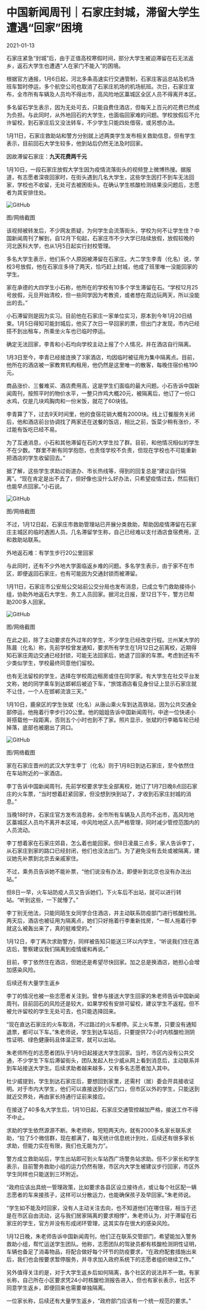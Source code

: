 # 中国新闻周刊｜石家庄封城，滞留大学生遭遇“回家”困境

2021-01-13

石家庄紧急“封城”后，由于正值高校寒假时间，部分大学生被迫滞留在石无法返乡，返石大学生也遭遇“人在家门不能入”的困境。

根据官方通报，1月6日起，河北多条高速实行交通管制，石家庄客运总站及机场班车暂时停运，多个航空公司也取消了石家庄机场的机场航班。次日，石家庄宣布，全市所有车辆及人员均不得出市，高风险地区藁城区全区人员不得离开本区。

多名留石学生表示，因为无处可去，只能自费住酒店，但每天上百元的花费已然成为负担。与此同时，从外地回石的大学生，也面临回家难的问题。学校放假后不允许留校，到石家庄后又没法转车，不少学生只能四处借宿，或另想办法。

1月11日，石家庄救助站和警方分别就上述两类学生发布相关救助信息，但有学生表示，目前回石大学生较多，他到站后仍然无法及时回家。

因故滞留石家庄：**九天花费两千元**

1月10日，一段石家庄放假大学生因为疫情流落街头的视频登上微博热搜。据报道，有志愿者深夜回家时，在街头遇到几名大学生，这些学生因打不到车无法回家，学校也不收留，无处可去被困街头。在确认学生核酸检测结果没问题后，志愿者为其安排住处。

![GitHub](https://chinadigitaltimes.net/chinese/files/2021/01/post-661467-5ffecb40bc8ba.png)

图/网络截图

该视频被转发后，不少网友质疑，为何学生会流落街头，学校为何不让学生住？中国新闻周刊了解到，自12月下旬起，石家庄市不少大学已陆续放假，放假较晚的河北医科大学，也从1月5日起实行封校管理。

多名大学生表示，他们系个人原因被滞留在石家庄。大二学生李青（化名）说，学校3号放假，他在石家庄多待了两天，恰巧赶上封城，他成了班里唯一没能回家的学生。

家在承德的大四学生小石称，他所在的学校有10多个学生滞留在石。“学校12月25号放假，元旦开始清校，但一些同学因为考教资，或者想在周边玩两天，所以没能出的去。”

小石滞留则是因为实习。目前他在石家庄一家单位实习，原本到今年1月20日结束。1月5日得知可能封城后，他买了次日一早回家的票，但出门才发现，市内已经搭不到出租车，所乘坐火车也已临时停运。

确定无法回家，李青和小石均向学校主动上报了个人情况，并在酒店自行隔离。

1月3日至今，李青已经接连换了3家酒店，均因临时被征用为集中隔离点。目前，他所在的酒店被一家教育机构租用，他仍然是这里唯一的散客，每晚住宿价格190元。

商品涨价、三餐难买、酒店费用高，这是学生们面临的最大问题。小石告诉中国新闻周刊，按照平时的物价水平，一整只炸鸡大概20元，被隔离后，他订了一份口水鸡，仅是几块鸡胸肉和一份米饭，就花了60块钱。

李青算了下，过去9天时间里，他的食宿花销大概有2000块。线上订餐服务关闭后，他和酒店前台协调找了两家还在送餐的饭店，相比之前，饭菜少稍有涨价，不过能有饭吃已经不易。

为了互通消息，小石和其他滞留在石的大学生拉了群。目前，和他情况相似的学生不在少数。“群里不断有同学抱怨，也责怪学校不负责，但现在学校也不可能重新把酒店的学生收留回去。”

据了解，这些学生求助过街道办、市长热线等，得到的回复总是“建议自行隔离”。“现在肯定是出不去了，但好像也没什么好办法，只希望疫情过去，然后我们也能早点回家。”小石说。

![GitHub](https://chinadigitaltimes.net/chinese/files/2021/01/post-661467-5ffecb42aacfb.png)

图/网络截图

不过，1月12日起，石家庄市救助管理站已开展分类救助，帮助因疫情滞留在石家庄主城区的临时遇困人员。几名滞留学生称，自己已经难以支付酒店食宿费用，正和救助站联系。 

外地返石难：有学生步行20公里回家

与此同时，还有不少外地大学面临返乡难的问题。多名学生表示，由于家不在市区，即便返回石家庄，也有可能因为交通封锁而被滞留。

1月11日，石家庄市公安局公交站前公交分局也发布消息，已成立专门救助接待小组，协助外地返石大学生、务工人员回家。据河北日报，至12日下午，警方已帮助200多人回家。 

![GitHub](https://chinadigitaltimes.net/chinese/files/2021/01/post-661467-5ffecb4492d32.png)

图/网络截图

在此之前，除了主动要求在外过年的学生，不少学生已经改变行程。兰州某大学的陈晨（化名）称，先前学校曾发通知，要求所有学生在1月12日之前离校，近期得知石家庄周边交通已经封锁，可能无法回家后，她退了回家的车票。考虑到还有不少类似学生，学校最终同意他们留校。

也有无法留校的学生，选择在学校周边租房或住在同学家。有大学生在社交平台发文称，她的同学乘车到达邯郸后被迫下车，“旅馆酒店看见身份证上显示石家庄就不让住，一个人在邯郸流浪三天。”

1月10日，鹿泉区的学生张斌（化名）从唐山乘火车到达高铁站，因为公共交通全部停运，他拖着行李步行20公里。他的姐姐告诉中国新闻周刊，中途一位快递小哥搭载他一段距离，否则五个小时也到不了家。照片显示，张斌的行李箱车轮已经掉落，底部也被磨出了洞口。

![GitHub](https://chinadigitaltimes.net/chinese/files/2021/01/post-661467-5ffecb4829879.png)

图/网络截图

家在石家庄晋州的武汉大学生李丁（化名）则于1月8日到达石家庄，至今依然住在车站附近的一家酒店。

李丁告诉中国新闻周刊，先前学校要求学生全部离校，她订了1月7日晚8点回石家庄的火车票，“当时想着赶紧回家，但没想到快到站了，才收到石家庄封城的消息。”

当晚18时许，石家庄官方发布消息称，全市所有车辆及人员均不出市，高风险地区藁城区人员均不离开本区域，中风险地区人员严格管理，同时减少管控范围内的人员流动。

李丁想着家在石家庄郊县，怎么着也能回家。但8日凌晨三点多，家人告诉李丁，从石家庄到家的路口已经封闭，他们也没法出门。为了避免没有去处或被隔离，建议她先补票到北京去亲戚家住。

不过，乘务员告诉她不能补票，“他们说没有办法，即便补到北京也没有办法出站。”

但8日一早，火车站防疫人员又告诉她们，下火车后不出站，就可以进行转站。“听到这些，一下就懵了。”

李丁别无他法，只能同陌生女同学合住酒店，并主动联系防疫部门进行核酸检测。两天后，酒店也被征用为隔离点，她们只好拖着行李重新找房，“一帮人拖着行李就这么被轰出来了，真的挺难受的。”

1月12日，李丁再次求助警方，同样被告知只能送三环以内学生，“听说我们住在酒店后，警察建议我们隔离到疫情缓和再说。”

目前，李丁依然住在酒店，但她还是希望尽快回家。加之总是换酒店，她担心会增加感染风险。

后续还有大量学生返乡

李丁的情况也被一些志愿者关注到。曾参与接送大学生回家的朱老师告诉中国新闻周刊，目前回石的风险还是较大，如果学校有安排可留校，建议学生不返程。但不被允许留校的学生无处可去，也只能选择回来。

“现在直达石家庄的火车取消，不过路过的火车都停。买上火车票，只要没有通知退票，都可以下车。”朱老师说，学生到达车站后，只要提供72小时内核酸检测阴性证明、绿色健康码且体温正常，就可以出站。

朱老师所在的志愿者团队于1月9日起接送大学生回家。当时，市区内没有公共交通，不少学生下车后滞留街头，团队发起人杜少威从网上看到消息后，主动联系并到车站接送大学生。后续求助者越来越多，又有多名志愿者加入其中。

杜少威提到，学生到达石家庄后，要想回到家里，还需村（居）委会开具接收证明。对于市内大学生，他们可以直接送到小区门口，但市区以外的学生，只能送到就近交界处，再由家长持通行证前来接应。

在接送了40多名大学生后，1月10日起，石家庄交通管控越加严格，接送工作不得不中止。

求助的学生依然源源不断。朱老师称，短短两天内，就有2000多名家长联系求助，“拉了5个微信群，现在都满了，每天统计信息统计到吐，后续还有很多家长求助，但能力实在有限，我们也无能为力”。

警方成立救助站后，学生出站即可到火车站西广场警务站求助。但不少家长和学生表示，目前警务救助小组的运力仍然有限，市区内大学生被建议步行回家，市区外学生同样也只能送到三环附近。

“政府应该出具统一管理政策，比如要求各县区设立接待点，或让每个社区配一辆志愿者的车来接孩子，这样可以分散运力，也能确保孩子及早回家。”朱老师说。

“学生如不能及时回家，没有人主动关注去向，也不知道他们在哪住宿，相当于还是在市区自由流动，这与我们居家隔离的要求相悖”，朱老师认为，对于滞留在石家庄的学生，官方并没有形成闭环管理，这其实存在很大的感染风险。

1月12日晚，朱老师告诉中国新闻周刊，他们正在联系交管部门，希望能加入警务救助小组，帮忙运送学生团队。他称，志愿团队的驾驶员都有核酸检测阴性证明，车辆也备足了消毒物品，将配合做好每个环节的防疫要求，“在政府配套措施出来后，我们也会按要求暂停服务，并寻求加入政府系统下的志愿者组织继续工作。”

另外值得关注的是，对于大学生返乡后如何隔离，各个社区的说法并不一致。有家长称，自己所在小区要求凭24小时核酸检测报告进入，但也有家长表示，社区不同意学生返乡，即便回来也需要单独隔离。

一位家长称，后续还有大量学生返乡，“政府部门应该有一个统一规范的要求。”

